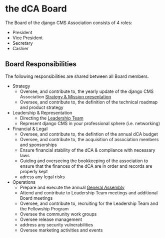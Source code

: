 # the dCA Board

The Board of the django CMS Association consists of 4 roles:
- President
- Vice President
- Secretary
- Cashier

## Board Responsibilities

The following responsibilities are shared between all Board members.

- Strategy
    - Oversee, and contribute to, the yearly update of the django CMS Association [Strategy & Mission presentation](https://strategy.django-cms.org)
    - Oversee, and contribute to, the definition of the technical roadmap and product strategy
- Leadership & Representation
    - Directing the [Leadership Team](/association/leadership-team.md)
    - Represent django CMS in your professional sphere (i.e. networking)
- Financial & Legal
    - Oversee, and contribute to, the defintion of the annual dCA budget
    - Oversee, and contribute to, the acquisition of association members and sponsorships 
    - Ensure financial stability of the dCA & compliance with necessary laws
    - Guiding and overseeing the bookkeeping of the association to ensure that the finances of the dCA are in order and records are properly kept
    - adress any legal risks    
- Operations
    - Prepare and execute the annual [General Assembly](/association/general-assembly.md)
    - Attend and contribute to Leadership Team meetings and additional Board meetings 
    - Oversee, and contribute to, recruiting for the Leadership Team and the Fellowship Program
    - Oversee the community work groups
    - Oversee release management
    - address any security vulnerabilities
    - Oversee marketing activities and events
